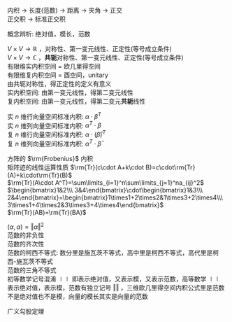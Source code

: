 内积 $\to$ 长度(范数) $\to$ 距离 $\to$ 夹角 $\to$ 正交  
正交积 $\to$ 标准正交积  
  
概念辨析: 绝对值，模长，范数  
  
$V\times V\to\mathbb R$ ，对称性、第一变元线性、正定性(等号成立条件)  
$V\times V\to\mathbb C$ ，**共轭**对称性、第一变元线性、正定性(等号成立条件)  
有限维实内积空间 $=$ 欧几里得空间  
有限维复内积空间 $=$ 酉空间，unitary  
由共轭对称性，得正定性的定义有意义  
实内积空间: 由第一变元线性，得第二变元线性  
复内积空间: 由第一变元线性，得第二变元**共轭**线性  
  
实 $n$ 维行向量空间标准内积:  $\alpha\cdot\beta^T$  
实 $n$ 维列向量空间标准内积:  $\alpha^T\cdot\beta$  
复 $n$ 维行向量空间标准内积:  $\alpha\cdot(\bar\beta)^T$  
复 $n$ 维列向量空间标准内积:  $\alpha^T\cdot\bar\beta$  
  
方阵的 $\rm{Frobenius}$ 内积  
矩阵迹的线性运算性质 $\rm{Tr}(c\cdot A+k\cdot B)=c\cdot\rm{Tr}(A)+k\cdot\rm{Tr}(B)$  
$\rm{Tr}(A\cdot A^T)=\sum\limits_{i=1}^n\sum\limits_{j=1}^na_{ij}^2$  
$\begin{bmatrix}1&2\\\ 3&4\end{bmatrix}\cdot\begin{bmatrix}1&3\\\ 2&4\end{bmatrix}=\begin{bmatrix}1\times1+2\times2&1\times3+2\times4\\\ 3\times1+4\times2&3\times3+4\times4\end{bmatrix}$  
$\rm{Tr}(AB)=\rm{Tr}(BA)$  
  
$(\alpha,\alpha)=\Vert\alpha\Vert^2$  
范数的非负性  
范数的齐次性  
范数的柯西不等式: 数分里是施瓦茨不等式，高中里是柯西不等式，高代里是柯西-施瓦茨不等式  
范数的三角不等式  
初等数学记号混淆 $\mid\mid$ 即表示绝对值，又表示模，又表示范数，高等数学 $\mid\mid$ 表示绝对值，表示模，范数有独立记号 $\Vert\Vert$ ，三维欧几里得空间内积公式里是范数不是绝对值也不是模，向量的模长其实是向量的范数  
  
广义勾股定理  
